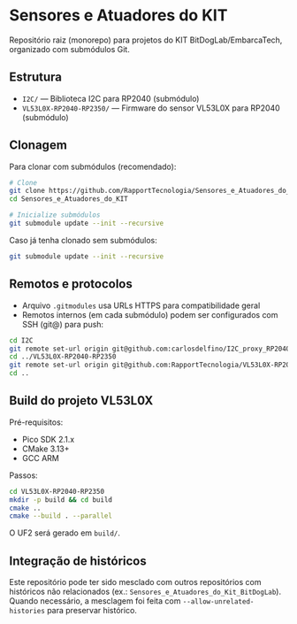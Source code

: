# Sensores e Atuadores do KIT

Repositório raiz (monorepo) para projetos do KIT BitDogLab/EmbarcaTech, organizado com submódulos Git.

## Estrutura

- `I2C/` — Biblioteca I2C para RP2040 (submódulo)
- `VL53L0X-RP2040-RP2350/` — Firmware do sensor VL53L0X para RP2040 (submódulo)

## Clonagem

Para clonar com submódulos (recomendado):

```bash
# Clone
git clone https://github.com/RapportTecnologia/Sensores_e_Atuadores_do_Kit_BitDogLab.git Sensores_e_Atuadores_do_KIT
cd Sensores_e_Atuadores_do_KIT

# Inicialize submódulos
git submodule update --init --recursive
```

Caso já tenha clonado sem submódulos:

```bash
git submodule update --init --recursive
```

## Remotos e protocolos

- Arquivo `.gitmodules` usa URLs HTTPS para compatibilidade geral
- Remotos internos (em cada submódulo) podem ser configurados com SSH (git@) para push:

```bash
cd I2C
git remote set-url origin git@github.com:carlosdelfino/I2C_proxy_RP2040_RP2350.git
cd ../VL53L0X-RP2040-RP2350
git remote set-url origin git@github.com:RapportTecnologia/VL53L0X-RP2040-RP2350.git
cd ..
```

## Build do projeto VL53L0X

Pré-requisitos:
- Pico SDK 2.1.x
- CMake 3.13+
- GCC ARM

Passos:
```bash
cd VL53L0X-RP2040-RP2350
mkdir -p build && cd build
cmake ..
cmake --build . --parallel
```

O UF2 será gerado em `build/`.

## Integração de históricos

Este repositório pode ter sido mesclado com outros repositórios com históricos não relacionados (ex.: `Sensores_e_Atuadores_do_Kit_BitDogLab`). Quando necessário, a mesclagem foi feita com `--allow-unrelated-histories` para preservar histórico.
